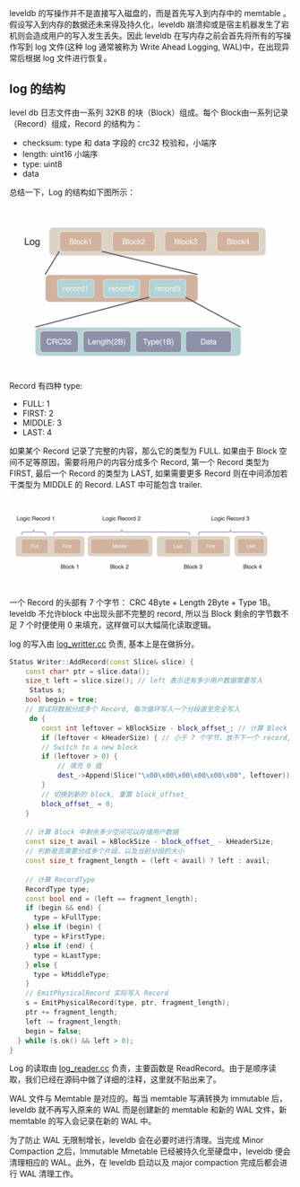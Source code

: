 leveldb 的写操作并不是直接写入磁盘的，而是首先写入到内存中的 memtable 。假设写入到内存的数据还未来得及持久化，leveldb 崩溃抑或是宿主机器发生了宕机则会造成用户的写入发生丢失。因此 leveldb 在写内存之前会首先将所有的写操作写到 log 文件(这种 log 通常被称为 Write Ahead Logging, WAL)中，在出现异常后根据 log 文件进行恢复。

## log 的结构

level db 日志文件由一系列 32KB 的块（Block）组成。每个 Block由一系列记录（Record）组成，Record 的结构为：

- checksum: type 和 data 字段的 crc32 校验和，小端序
- length: uint16 小端序
- type: uint8
- data

总结一下，Log 的结构如下图所示：

![](./img015.png)

Record 有四种 type:

- FULL: 1
- FIRST: 2
- MIDDLE: 3
- LAST: 4

如果某个 Record 记录了完整的内容，那么它的类型为 FULL. 如果由于 Block 空间不足等原因，需要将用户的内容分成多个 Record, 第一个 Record 类型为 FIRST, 最后一个 Record 的类型为 LAST, 如果需要更多 Record 则在中间添加若干类型为 MIDDLE 的 Record. LAST 中可能包含 trailer.

![](./img016.png)

一个 Record 的头部有 7 个字节： CRC 4Byte + Length 2Byte + Type 1B。leveldb 不允许block 中出现头部不完整的 record, 所以当 Block 剩余的字节数不足 7 个时便使用 0 来填充，这样做可以大幅简化读取逻辑。

log 的写入由 [log_writter.cc](../db/log_writer.cc) 负责, 基本上是在做拆分。

```cpp
Status Writer::AddRecord(const Slice& slice) {
    const char* ptr = slice.data();
    size_t left = slice.size(); // left 表示还有多少用户数据需要写入
     Status s;
    bool begin = true;
    // 尝试将数据分成多个 Record, 每次循环写入一个分段直至完全写入
     do {
        const int leftover = kBlockSize - block_offset_; // 计算 Block 中剩余的空间
        if (leftover < kHeaderSize) { // 小于 7 个字节，放不下一个 record, 将其填充
        // Switch to a new block
        if (leftover > 0) {
            // 填充 0 值
            dest_->Append(Slice("\x00\x00\x00\x00\x00\x00", leftover));
        }
        // 切换到新的 block, 重置 block_offset_
        block_offset_ = 0;
    }
  
    // 计算 Block 中剩余多少空间可以存储用户数据
    const size_t avail = kBlockSize - block_offset_ - kHeaderSize; 
    // 判断是否需要分成多个片段，以及当前分段的大小
    const size_t fragment_length = (left < avail) ? left : avail;

    // 计算 RecordType
    RecordType type;
    const bool end = (left == fragment_length); 
    if (begin && end) {
      type = kFullType;
    } else if (begin) {
      type = kFirstType;
    } else if (end) {
      type = kLastType;
    } else {
      type = kMiddleType;
    }
    // EmitPhysicalRecord 实际写入 Record 
    s = EmitPhysicalRecord(type, ptr, fragment_length);
    ptr += fragment_length;
    left -= fragment_length;
    begin = false;
  } while (s.ok() && left > 0);
}
```

Log 的读取由 [log_reader.cc](../db/log_reader.cc) 负责，主要函数是 ReadRecord。由于是顺序读取，我们已经在源码中做了详细的注释，这里就不贴出来了。

WAL 文件与 Memtable 是对应的。每当 memtable 写满转换为 immutable 后，leveldb 就不再写入原来的 WAL 而是创建新的 memtable 和新的 WAL 文件，新 memtable 的写入会记录在新的 WAL 中。

为了防止 WAL 无限制增长，leveldb 会在必要时进行清理。当完成 Minor Compaction 之后，Immutable Mmetable 已经被持久化至硬盘中，leveldb 便会清理相应的 WAL。此外，在 leveldb 启动以及 major compaction 完成后都会进行 WAL 清理工作。